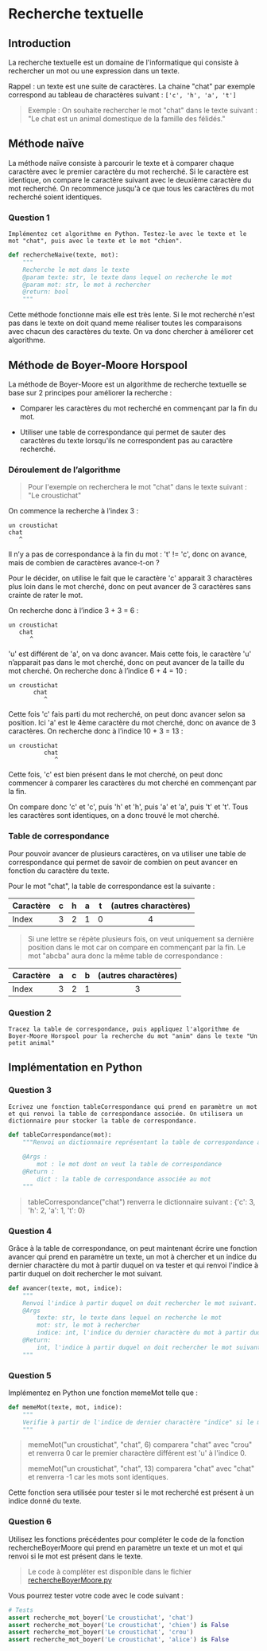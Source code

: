 # Recherche textuelle

## Introduction

La recherche textuelle est un domaine de l'informatique qui consiste à rechercher un mot ou une expression dans un texte.

Rappel : un texte est une suite de caractères. La chaine "chat" par exemple correspond au tableau de charactères suivant : `['c', 'h', 'a', 't']`

> Exemple : On souhaite rechercher le mot "chat" dans le texte suivant : "Le chat est un animal domestique de la famille des félidés."

## Méthode naïve

La méthode naïve consiste à parcourir le texte et à comparer chaque caractère avec le premier caractère du mot recherché. Si le caractère est identique, on compare le caractère suivant avec le deuxième caractère du mot recherché. On recommence jusqu'à ce que tous les caractères du mot recherché soient identiques.

### **Question 1**

    Implémentez cet algorithme en Python. Testez-le avec le texte et le mot "chat", puis avec le texte et le mot "chien".

```python
def rechercheNaive(texte, mot):
    """
    Recherche le mot dans le texte
    @param texte: str, le texte dans lequel on recherche le mot
    @param mot: str, le mot à rechercher
    @return: bool
    """
```

Cette méthode fonctionne mais elle est très lente. Si le mot recherché n'est pas dans le texte on doit quand meme réaliser toutes les comparaisons avec chacun des caractères du texte. On va donc chercher à améliorer cet algorithme.

## Méthode de Boyer-Moore Horspool

La méthode de Boyer-Moore est un algorithme de recherche textuelle se base sur 2 principes pour améliorer la recherche :

- Comparer les caractères du mot recherché en commençant par la fin du mot.

- Utiliser une table de correspondance qui permet de sauter des caractères du texte lorsqu'ils ne correspondent pas au caractère recherché.

### Déroulement de l’algorithme

> Pour l'exemple on recherchera le mot "chat" dans le texte suivant : "Le croustichat"

On commence la recherche à l’index 3 :

```text
un croustichat
chat
   ^
```

Il n’y a pas de correspondance à la fin du mot : 't' != 'c', donc on avance, mais de combien de caractères avance-t-on ?

Pour le décider, on utilise le fait que le caractère 'c' apparait 3 charactères plus loin dans le mot cherché, donc on peut avancer de 3 caractères sans crainte de rater le mot.

On recherche donc à l’indice 3 + 3 = 6 :

```text
un croustichat
   chat
      ^
```

'u' est différent de 'a', on va donc avancer. Mais cette fois, le caractère 'u' n’apparait pas dans le mot cherché, donc on peut avancer de la taille du mot cherché. On recherche donc à l’indice 6 + 4 = 10 :

```text
un croustichat
       chat
          ^
```

Cette fois 'c' fais parti du mot recherché, on peut donc avancer selon sa position. Ici 'a' est le 4ème caractère du mot cherché, donc on avance de 3 caractères. On recherche donc à l’indice 10 + 3 = 13 :

```text
un croustichat
          chat
             ^
```

Cette fois, 'c' est bien présent dans le mot cherché, on peut donc commencer à comparer les caractères du mot cherché en commençant par la fin.

On compare donc 'c' et 'c', puis 'h' et 'h', puis 'a' et 'a', puis 't' et 't'. Tous les caractères sont identiques, on a donc trouvé le mot cherché.

### Table de correspondance

Pour pouvoir avancer de plusieurs caractères, on va utiliser une table de correspondance qui permet de savoir de combien on peut avancer en fonction du caractère du texte.

Pour le mot "chat", la table de correspondance est la suivante :

| Caractère | c | h | a | t | (autres charactères) |
| --------- |:-:|:-:|:-:|:-:| :------------------: |
| Index     | 3 | 2 | 1 | 0 | 4                    |

> Si une lettre se répète plusieurs fois, on veut uniquement sa dernière position dans le mot car on compare en commençant par la fin.
Le mot "abcba" aura donc la même table de correspondance :

| Caractère | a | c | b | (autres charactères) |
| --------- |:-:|:-:|:-:| :------------------: |
| Index     | 3 | 2 | 1 | 3                    |

### **Question 2**

    Tracez la table de correspondance, puis appliquez l'algorithme de Boyer-Moore Horspool pour la recherche du mot "anim" dans le texte "Un petit animal"

## Implémentation en Python

### **Question 3**

    Ecrivez une fonction tableCorrespondance qui prend en paramètre un mot et qui renvoi la table de correspondance associée. On utilisera un dictionnaire pour stocker la table de correspondance.

```python
def tableCorrespondance(mot):
    """Renvoi un dictionnaire représentant la table de correspondance associée au mot.
    
    @Args :
        mot : le mot dont on veut la table de correspondance
    @Return :
        dict : la table de correspondance associée au mot
    """
```

> tableCorrespondance("chat") renverra le dictionnaire suivant : {'c': 3, 'h': 2, 'a': 1, 't': 0}

### **Question 4**

Grâce à la table de correspondance, on peut maintenant écrire une fonction avancer qui prend en paramètre un texte, un mot à chercher et un indice du dernier charactère du mot à partir duquel on va tester et qui renvoi l'indice à partir duquel on doit rechercher le mot suivant.

```python
def avancer(texte, mot, indice):
    """
    Renvoi l'indice à partir duquel on doit rechercher le mot suivant.
    @Args
        texte: str, le texte dans lequel on recherche le mot
        mot: str, le mot à rechercher
        indice: int, l'indice du dernier charactère du mot à partir duquel on va tester
    @Return:
        int, l'indice à partir duquel on doit rechercher le mot suivant
    """
```

### **Question 5**

Implémentez en Python une fonction memeMot telle que :

```python
def memeMot(texte, mot, indice):
    """
    Verifie à partir de l'indice de dernier charactère "indice" si le mot "mot" correspond à celui dans le texte. Renvoi l'indice du premier charactère différent ou -1 si le mot correspond.
    """
```

> memeMot("un croustichat", "chat", 6) comparera "chat" avec "crou" et renverra 0 car le premier charactère différent est 'u' à l'indice 0.
>
> memeMot("un croustichat", "chat", 13) comparera "chat" avec "chat" et renverra -1 car les mots sont identiques.

Cette fonction sera utilisée pour tester si le mot recherché est présent à un indice donné du texte.

### **Question 6**

Utilisez les fonctions précédentes pour compléter le code de la fonction rechercheBoyerMoore qui prend en paramètre un texte et un mot et qui renvoi si le mot est présent dans le texte.

> Le code à compléter est disponible dans le fichier [rechercheBoyerMoore.py](rechercheBoyerMoore.py)

Vous pourrez tester votre code avec le code suivant :

```python
# Tests
assert recherche_mot_boyer('Le croustichat', 'chat')
assert recherche_mot_boyer('Le croustichat', 'chien') is False
assert recherche_mot_boyer('Le croustichat', 'crou')
assert recherche_mot_boyer('Le croustichat', 'alice') is False
```